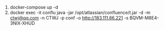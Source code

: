 1. docker-compose up -d
2. docker exec -it conflu java -jar /opt/atlassian/confluence/t.jar -d -m ctwj@qq.com -n CTWJ -p conf -o http://183.111.66.221 -s BQVM-M8E4-3NIX-XHUD
